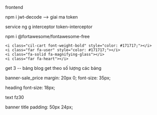 frontend

npm i jwt-decode
--> giai ma token

service
ng g interceptor token-interceptor

npm i @fortawesome/fontawesome-free


    <i class="cil-cart font-weight-bold" style="color: #171717;"></i>
    <i class="far fa-user" style="color: #171717;"></i>
    <i class="fa-solid fa-magnifying-glass"></i>
    <i class="far fa-heart"></i>



get 3 -- bảng blog
get theo số lượng các bảng

banner-sale_price
margin: 20px 0;
font-size: 35px;

heading
font-size: 18px;

text
fz30

banner title
padding: 50px 24px;


